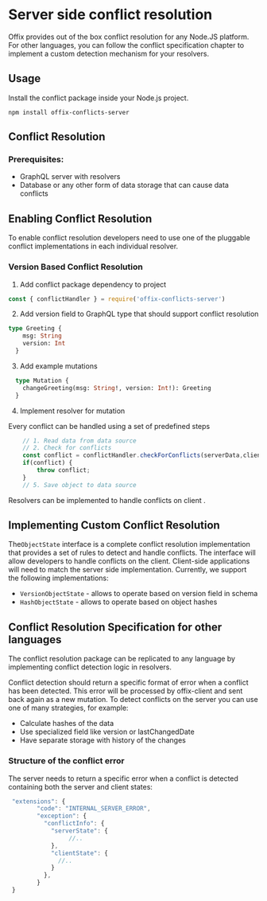# Server side conflict resolution

Offix provides out of the box conflict resolution for any Node.JS platform.
For other languages, you can follow the conflict specification chapter to implement a custom detection mechanism for your resolvers.

## Usage

Install the conflict package inside your Node.js project.

```
npm install offix-conflicts-server
```

## Conflict Resolution

### Prerequisites:

- GraphQL server with resolvers
- Database or any other form of data storage that can cause data conflicts

## Enabling Conflict Resolution

To enable conflict resolution developers need to use one of the pluggable conflict implementations in each individual resolver.


### Version Based Conflict Resolution

1. Add conflict package dependency to project

```javascript
const { conflictHandler } = require('offix-conflicts-server')
```

2. Add version field to GraphQL type that should support conflict resolution

```graphql
type Greeting {
    msg: String
    version: Int
  }
```

3. Add example mutations

```graphql
  type Mutation {
    changeGreeting(msg: String!, version: Int!): Greeting
  }
```

4. Implement resolver for mutation

Every conflict can be handled using a set of predefined steps

```javascript
    // 1. Read data from data source
    // 2. Check for conflicts
    const conflict = conflictHandler.checkForConflicts(serverData,clientData)
    if(conflict) {
        throw conflict;
    }
    // 5. Save object to data source
```

Resolvers can be implemented to handle conflicts on client .

## Implementing Custom Conflict Resolution

The`ObjectState` interface is a complete conflict resolution implementation that provides a set of rules to detect and handle conflicts. The interface will allow developers to handle conflicts on the client. Client-side applications will need to match the server side implementation. Currently, we support the following implementations:

- `VersionObjectState` - allows to operate based on version field in schema
- `HashObjectState` - allows to operate based on object hashes

## Conflict Resolution Specification for other languages

The conflict resolution package can be replicated to any language by implementing conflict detection logic in resolvers.

Conflict detection should return a specific format of error when a conflict has been detected. This error will be processed by offix-client and sent back again as a new mutation. To detect conflicts on the server 
you can use one of many strategies, for example:

- Calculate hashes of the data
- Use specialized field like version or lastChangedDate
- Have separate storage with history of the changes

### Structure of the conflict error

The server needs to return a specific error when a conflict is detected
containing both the server and client states:

```js
 "extensions": {
        "code": "INTERNAL_SERVER_ERROR",
        "exception": {
          "conflictInfo": {
            "serverState": {
                 //..
            },
            "clientState": {
              //..
            }
          },
        }
 }
```
